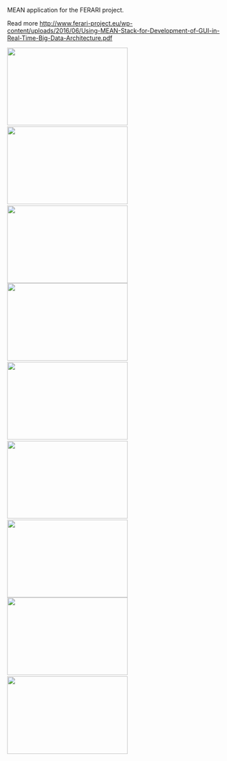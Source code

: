 MEAN application for the FERARI project.

Read more http://www.ferari-project.eu/wp-content/uploads/2016/06/Using-MEAN-Stack-for-Development-of-GUI-in-Real-Time-Big-Data-Architecture.pdf

<img src="https://user-images.githubusercontent.com/7149768/50558375-196f8700-0cee-11e9-82c9-cdaf429591d8.PNG" width="280" height="180">&nbsp;<img src="https://user-images.githubusercontent.com/7149768/50558475-04dfbe80-0cef-11e9-99e7-70d11e57a141.PNG" width="280" height="180">&nbsp;<img src="https://user-images.githubusercontent.com/7149768/50558538-8afc0500-0cef-11e9-9002-8c408f4afa44.PNG" width="280" height="180">
<img src="https://user-images.githubusercontent.com/7149768/50558577-d44c5480-0cef-11e9-91f1-db604229b13f.png" width="280" height="180">&nbsp;<img src="https://user-images.githubusercontent.com/7149768/50558643-58064100-0cf0-11e9-8eda-5aa32b916b02.PNG" width="280" height="180">&nbsp;<img src="https://user-images.githubusercontent.com/7149768/50558688-aca9bc00-0cf0-11e9-846f-4417b27e4a0a.png" width="280" height="180">&nbsp;<img src="https://user-images.githubusercontent.com/7149768/50558711-d236c580-0cf0-11e9-815c-126c6e90a267.png" width="280" height="180"><img src="https://user-images.githubusercontent.com/7149768/50558735-f7c3cf00-0cf0-11e9-8f9f-104e6e20332b.png" width="280" height="180">&nbsp;<img src="https://user-images.githubusercontent.com/7149768/50558831-8fc1b880-0cf1-11e9-9c9c-e23643101325.PNG" width="280" height="180">

